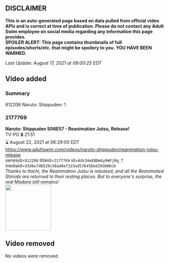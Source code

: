 ## DISCLAIMER
**This is an auto-generated page based on data pulled from official video APIs and is correct at time of publication. Please do not contact any Adult Swim employee on social media regarding any information this page provides.**  
**SPOILER ALERT: This page contains thumbnails of full episodes/shorts/etc. that might be spoilery to you. YOU HAVE BEEN WARNED.**  

_Last Update: August 17, 2021 at 08:00:25 EDT_
## Video added
### Summary
812206 Naruto: Shippuden: 1  
### 2177769
**Naruto: Shippuden S06E57 - Reanimation Jutsu, Release!**  
TV-PG 🔒 21:51  
⌛ August 22, 2021 at 06:29:00 EDT  
https://www.adultswim.com/videos/naruto-shippuden/reanimation-jutsu-release  
seriesid=`812206` titleid=`2177769` id=`AXk34eEBDmGy9WFjRq_T` mediaid=`d3d6e7d0529c58ad0ef323ad576456bd295000cb`  
_Thanks to Itachi, the Reanimation Jutsu is released, and all the Reanimated Shinobi are returned to their resting places. But to everyone's surprise, the real Madara still remains!_  
<a href="https://media.cdn.adultswim.com/uploads/20210507/thumbnails/2_2157122465-NarutoShippuden_340_ReanimationJutsuRelease.png"><img src="https://media.cdn.adultswim.com/uploads/20210507/thumbnails/2_2157122465-NarutoShippuden_340_ReanimationJutsuRelease.png" height="144px" /></a>
## Video removed
No videos were removed.  
